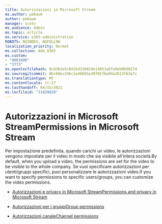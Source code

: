 ```yaml
---
title: Autorizzazioni in Microsoft Stream
ms.author: pebaum
author: pebaum
manager: scotv
ms.audience: Admin
ms.topic: article
ms.service: o365-administration
ROBOTS: NOINDEX, NOFOLLOW
localization_priority: Normal
ms.collection: Adm_O365
ms.custom:
- "9001696"
- "3773"
ms.openlocfilehash: 9cd3b2e5c8d1bd336029e14051ebfe0eb069827d
ms.sourcegitcommit: 8bc60ec34bc1e40685e3976576e04a2623f63a7c
ms.translationtype: MT
ms.contentlocale: it-IT
ms.lasthandoff: 04/15/2021
ms.locfileid: "51829020"
---
```

# <a name="permissions-in-microsoft-stream"></a><span data-ttu-id="dde8e-102">Autorizzazioni in Microsoft Stream</span><span class="sxs-lookup"><span data-stu-id="dde8e-102">Permissions in Microsoft Stream</span></span>

<span data-ttu-id="dde8e-103">Per impostazione predefinita, quando carichi un video, le autorizzazioni vengono impostate per il video in modo che sia visibile all'intera società.</span><span class="sxs-lookup"><span data-stu-id="dde8e-103">By default, when you upload a video, the permissions are set for the video to be visible to the whole company.</span></span> <span data-ttu-id="dde8e-104">Se vuoi specificare autorizzazioni per utenti/gruppi specifici, puoi personalizzare le autorizzazioni video.</span><span class="sxs-lookup"><span data-stu-id="dde8e-104">If you want to specify permissions to specific users/groups, you can customize the video permissions.</span></span>

- [<span data-ttu-id="dde8e-105">Autorizzazioni e privacy in Microsoft Stream</span><span class="sxs-lookup"><span data-stu-id="dde8e-105">Permissions and privacy in Microsoft Stream</span></span>](https://docs.microsoft.com/stream/portal-permissions)

- [<span data-ttu-id="dde8e-106">Autorizzazioni per i gruppi</span><span class="sxs-lookup"><span data-stu-id="dde8e-106">Group permissions</span></span>](https://docs.microsoft.com/stream/portal-permissions#group-permissions)

- [<span data-ttu-id="dde8e-107">Autorizzazioni canale</span><span class="sxs-lookup"><span data-stu-id="dde8e-107">Channel permissions</span></span>](https://docs.microsoft.com/stream/portal-permissions#channel-permissions)